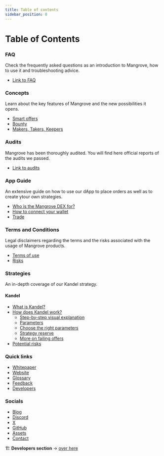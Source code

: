 ```yaml
---
title: Table of contents
sidebar_position: 0
---
```


# Table of Contents

### FAQ
Check the frequently asked questions as an introduction to Mangrove, how to use it  and troubleshooting advice.

* [Link to FAQ](./FAQ/README.md)

### Concepts

Learn about the key features of Mangrove and the new possibilities it opens.

* [Smart offers](./high-level/concepts/smart-offers.md)
* [Bounty](./high-level/concepts/bounty.md)
* [Makers, Takers, Keepers](./high-level/concepts/makers-takers-keepers/README.md)

### Audits

Mangrove has been thoroughly audited. You will find here official reports of the audits we passed.

* [Link to audits](./audits.md)

### App Guide

An extensive guide on how to use our dApp to place orders as well as to create ytour own strategies.

* [Who is the Mangrove DEX for?](./web-app/README.md)
* [How to connect your wallet](./web-app/how-to-connect-wallet/how-to-connect-wallet.md)
* [Trade](./web-app/trade/trade.md)

### Terms and Conditions

Legal disclaimers regarding the terms and the risks associated with the usage of Mangrove products.

* [Terms of use](https://www.mangrove.exchange/terms-of-use)
* [Risks](./kandel/potential-risks/potential-risks.md)

### Strategies

An in-depth coverage of our Kandel strategy.

#### Kandel

* [What is Kandel?](./kandel/README.md)
* [How does Kandel work?](./kandel/how-does-kandel-work/how-does-kandel-work.md)
    * [Step-by-step visual explanation](./kandel/how-does-kandel-work/step-by-step-visual-explanation.md)
    * [Parameters](./kandel/how-does-kandel-work/parameters.md)
    * [Choose the right parameters](./kandel/how-does-kandel-work/choosing-parameters.md)
    * [Strategy reserve](./kandel/how-does-kandel-work/strategy-reserve.md)
    * [More on failing offers](./kandel/how-does-kandel-work/more-on-failing-offers.md)
* [Potential risks](./kandel/potential-risks/potential-risks.md)

### Quick links

* [Whitepaper](https://bafybeig62o75bfxssic66w2zwerbo6ezlhb33vsg5idr4uprckn2dxrucy.ipfs.dweb.link/)
* [Website](https://mangrove.exchange/)
* [Glossary](../developers/glossary.md)
* [Feedback](https://tally.so/r/w54D5Q)
* [Developers](../developers/README.md)

### Socials

* [Blog](https://blog.mangrove.exchange/)
* [Discord](https://discord.gg/rk9Qthz5YE)
* [X](https://twitter.com/MangroveDAO)
* [GitHub](https://github.com/mangrovedao)
* [Assets](https://www.mangrove.exchange/brand-assets)
* [Contact](https://docs.google.com/forms/d/e/1FAIpQLSewVLx1AcOwK0DOvMOCIb7hSEfHGwMzB0P4yeH-Aeq65ctlKg/viewform)

🏗️ **Developers section** → [over here](../developers/README.md)